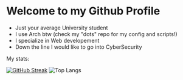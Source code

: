 # Welcome to my Github Profile
 - Just your average University student
 - I use Arch btw (check my "dots" repo for my config and scripts!)
 - I specialize in Web developement
 - Down the line I would like to go into CyberSecurity

My stats:

[![GitHub Streak](https://streak-stats.demolab.com?user=jsrii&theme=graywhite&border_radius=10&background=90%2CFFFFFF%2C262626)](https://git.io/streak-stats)
![Top Langs](https://github-readme-stats.vercel.app/api/top-langs/?username=jsrii&layout=compact&theme=graywhite)
